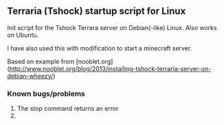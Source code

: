 ## Terraria (Tshock) startup script for Linux

Init script for the Tshock Terrara server on Debian(-like) Linux. Also works on Ubuntu. 

I have also used this with modification to start a minecraft server. 

Based on example from [nooblet.org] (http://www.nooblet.org/blog/2013/installing-tshock-terraria-server-on-debian-wheezy/)

### Known bugs/problems

1. The stop command returns an error
2. 
